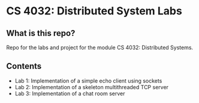 # CS 4032: Distributed System Labs

## What is this repo?
Repo for the labs and project for the module CS 4032: Distributed Systems.

## Contents
* Lab 1: Implementation of a simple echo client using sockets
* Lab 2: Implementation of a skeleton multithreaded TCP server
* Lab 3: Implementation of a chat room server
